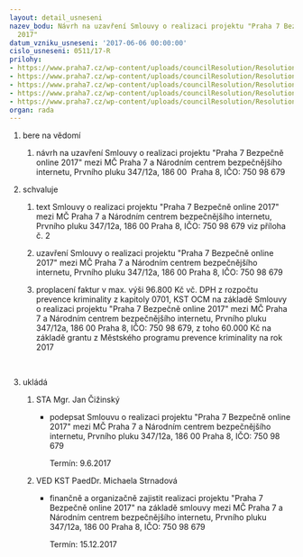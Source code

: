 ```yaml
---
layout: detail_usneseni
nazev_bodu: Návrh na uzavření Smlouvy o realizaci projektu "Praha 7 Bezpečně online
  2017"
datum_vzniku_usneseni: '2017-06-06 00:00:00'
cislo_usneseni: 0511/17-R
prilohy:
- https://www.praha7.cz/wp-content/uploads/councilResolution/Resolutions/29061/export/duvodovazpravazverejnit~210176.doc
- https://www.praha7.cz/wp-content/uploads/councilResolution/Resolutions/29061/export/Smlouva_Praha_7_BOL_2017_uprava_2~210175.doc
- https://www.praha7.cz/wp-content/uploads/councilResolution/Resolutions/29061/export/Praha_7_Narh_projektu_prevence_kriminality~210174.docx
- https://www.praha7.cz/wp-content/uploads/councilResolution/Resolutions/29061/export/vypis859282~210173.pdf
- https://www.praha7.cz/wp-content/uploads/councilResolution/Resolutions/29061/export/export~295963.pdf
organ: rada
---
```

<ol id="urzList" class="urzList_view"><li id="" class="urzClass1"><span name="1">bere na vědomí</span><ol class="urzOlClass"><li style="text-align: left;" id="" class="urzClass2"><span><p>návrh na uzavření Smlouvy o realizaci projektu "Praha 7 Bezpečně online 2017" mezi MČ Praha 7 a Národním centrem bezpečnějšího internetu, Prvního pluku 347/12a, 186 00&nbsp; Praha 8, IČO: 750 98 679</p></span></li></ol></li><li id="" class="urzClass1"><span name="24">schvaluje</span><ol class="urzOlClass"><li style="text-align: left;" id="" class="urzClass2"><span><p>text Smlouvy o realizaci projektu "Praha 7 Bezpečně online 2017" mezi MČ Praha 7 a Národním centrem bezpečnějšího internetu, Prvního pluku 347/12a, 186 00 Praha 8, IČO: 750 98 679 viz příloha č. 2</p></span></li><li style="text-align: left;" id="" class="urzClass2"><span><p>uzavření Smlouvy o realizaci projektu "Praha 7 Bezpečně online 2017" mezi MČ Praha 7 a Národním centrem bezpečnějšího internetu, Prvního pluku 347/12a, 186 00 Praha 8, IČO: 750 98 679</p></span></li><li style="text-align: left;" id="" class="urzClass2"><span><p>proplacení faktur v max. výši 96.800 Kč vč. DPH z rozpočtu prevence kriminality z kapitoly 0701, KST OCM na základě Smlouvy o realizaci projektu "Praha 7 Bezpečně online 2017" mezi MČ Praha 7 a Národním centrem bezpečnějšího internetu, Prvního pluku 347/12a, 186 00 Praha 8, IČO: 750 98 679, z toho 60.000 Kč na základě grantu z Městského programu prevence kriminality na rok 2017</p><p><br></p></span></li></ol></li><li class="urzClass1" id="urzUkoly"><span name="1">ukládá</span><ol class="urzOlClass"><li class="urzClass2"><span><p>STA Mgr. Jan Čižinský</p></span><ul class="urzUlClass"><li class="urzClass3"><span><p>podepsat Smlouvu o realizaci projektu "Praha 7 Bezpečně online 2017" mezi MČ Praha 7 a Národním centrem bezpečnějšího internetu, Prvního pluku 347/12a, 186 00  Praha 8, IČO: 750 98 679</p></span><span class="urzUkolTermin">  Termín:&nbsp;9.6.2017</span></li></ul></li><li class="urzClass2"><span><p>VED KST PaedDr. Michaela Strnadová</p></span><ul class="urzUlClass"><li class="urzClass3"><span><p>finančně a organizačně zajistit realizaci projektu "Praha 7 Bezpečně online 2017" na základě smlouvy mezi MČ Praha 7 a Národním centrem bezpečnějšího internetu, Prvního pluku 347/12a, 186 00  Praha 8, IČO: 750 98 679</p></span><span class="urzUkolTermin">  Termín:&nbsp;15.12.2017</span></li></ul></li></ol></li></ol>